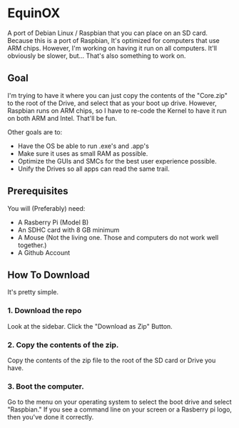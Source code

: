 # EquinOX
A port of Debian Linux / Raspbian that you can place on an SD card. Because this is a port of Raspbian, It's optimized for computers that use ARM chips. However, I'm working on having it run on all computers. It'll obviously be slower, but... That's also something to work on.

## Goal
I'm trying to have it where you can just copy the contents of the "Core.zip" to the root of the Drive, and select that as your boot up drive. However, Raspbian runs on ARM chips, so I have to re-code the Kernel to have it run on both ARM and Intel. That'll be fun.

Other goals are to:

- Have the OS be able to run .exe's and .app's
- Make sure it uses as small RAM as possible.
- Optimize the GUIs and SMCs for the best user experience possible.
- Unify the Drives so all apps can read the same trail.

## Prerequisites
You will (Preferably) need:

- A Rasberry Pi (Model B)
- An SDHC card with 8 GB minimum
- A Mouse (Not the living one. Those and computers do not work well together.)
- A Github Account

## How To Download
It's pretty simple.

### 1. Download the repo
Look at the sidebar. Click the "Download as Zip" Button.

### 2. Copy the contents of the zip.
Copy the contents of the zip file to the root of the SD card or Drive you have.

### 3. Boot the computer.
Go to the menu on your operating system to select the boot drive and select "Raspbian." If you see a command line on your screen or a Rasberry pi logo, then you've done it correctly.
